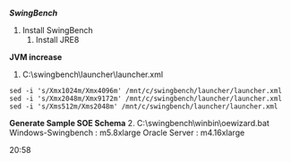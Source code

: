 ***SwingBench***

1. Install SwingBench
   1. Install JRE8


**JVM increase**
   1. C:\swingbench\launcher\launcher.xml
```
sed -i 's/Xmx1024m/Xmx4096m' /mnt/c/swingbench/launcher/launcher.xml
sed -i 's/Xmx2048m/Xmx9172m' /mnt/c/swingbench/launcher/launcher.xml
sed -i 's/Xms512m/Xms2048m' /mnt/c/swingbench/launcher/launcher.xml
```
**Generate Sample SOE Schema**
   2. C:\swingbench\winbin\oewizard.bat
Windows-Swingbench  : m5.8xlarge
Oracle Server       : m4.16xlarge


20:58



